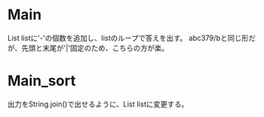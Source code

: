 # Main
List<Integer> listに'-'の個数を追加し、listのループで答えを出す。
abc379/bと同じ形だが、先頭と末尾が'|'固定のため、こちらの方が楽。

# Main\_sort
出力をString.join()で出せるように、List<String> listに変更する。

